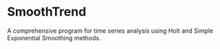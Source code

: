 # SmoothTrend
A comprehensive program for time series analysis using Holt and Simple Exponential Smoothing methods.
